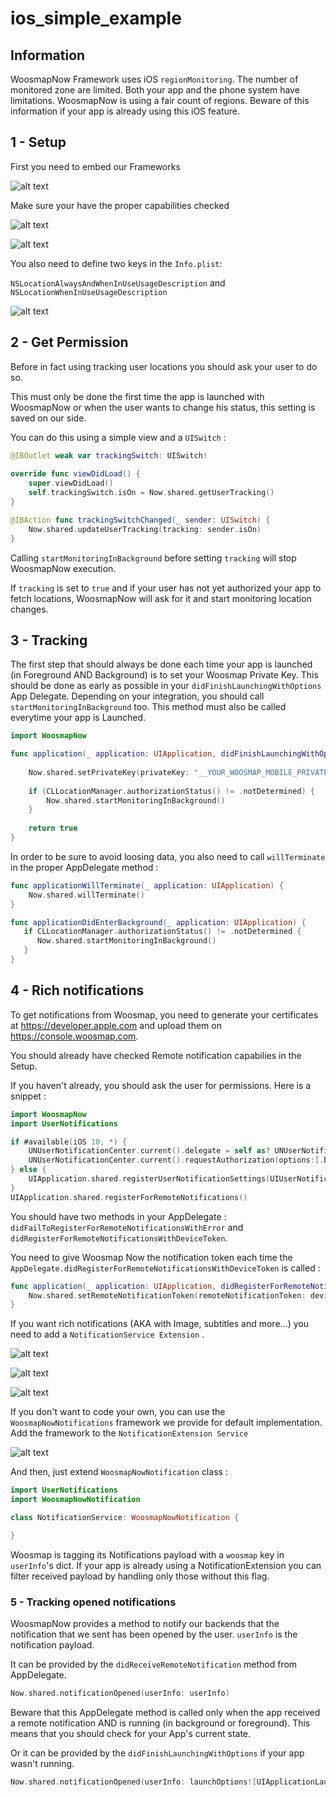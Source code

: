 # ios_simple_example

## Information

WoosmapNow Framework uses iOS `regionMonitoring`. 
The number of monitored zone are limited. Both your app and the phone system have limitations. 
WoosmapNow is using a fair count of regions. 
Beware of this information if your app is already using this iOS feature.

## 1 - Setup

First you need to embed our Frameworks

![alt text](./ios-doc-assets/add_frameworks.png "Add the WoosmapNow Frameworks")

Make sure your have the proper capabilities checked

![alt text](./ios-doc-assets/add_capabilities_background.png "Check the capabilities background")

![alt text](./ios-doc-assets/add_capabilities_notifications.png "Check the capabilities notifications")

You also need to define two keys in the `Info.plist`: 

`NSLocationAlwaysAndWhenInUseUsageDescription` and `NSLocationWhenInUseUsageDescription`

![alt text](./ios-doc-assets/add_mandatory_privacy_info.png "Update Info.plist")

## 2 - Get Permission

Before in fact using tracking user locations you should ask your user to do so.

This must only be done the first time the app is launched with WoosmapNow or when the user wants to change his status, this setting is saved on our side.

You can do this using a simple view and a `UISwitch` : 

```swift
@IBOutlet weak var trackingSwitch: UISwitch!
    
override func viewDidLoad() {
    super.viewDidLoad()
    self.trackingSwitch.isOn = Now.shared.getUserTracking()
}

@IBAction func trackingSwitchChanged(_ sender: UISwitch) {
    Now.shared.updateUserTracking(tracking: sender.isOn)
}
```

Calling `startMonitoringInBackground` before setting `tracking` will stop WoosmapNow execution.

If `tracking` is set to `true` and if your user has not yet authorized your app to fetch locations, WoosmapNow will ask for it and start monitoring location changes.

## 3 - Tracking

The first step that should always be done each time your app is launched (in Foreground AND Background) is to set your Woosmap Private Key.
This should be done as early as possible in your `didFinishLaunchingWithOptions` App Delegate. 
Depending on your integration, you should call `startMonitoringInBackground` too. This method must also be called everytime your app is Launched. 

```swift
import WoosmapNow

func application(_ application: UIApplication, didFinishLaunchingWithOptions launchOptions: [UIApplicationLaunchOptionsKey: Any]?) -> Bool {
        
    Now.shared.setPrivateKey(privateKey: "__YOUR_WOOSMAP_MOBILE_PRIVATE_KEY__")
    
    if (CLLocationManager.authorizationStatus() != .notDetermined) {
        Now.shared.startMonitoringInBackground()
    }
    
    return true
}
```

In order to be sure to avoid loosing data, you also need to call `willTerminate` in the proper AppDelegate method : 
```swift
func applicationWillTerminate(_ application: UIApplication) {
    Now.shared.willTerminate()
}
```

```swift
func applicationDidEnterBackground(_ application: UIApplication) {
   if CLLocationManager.authorizationStatus() != .notDetermined {
      Now.shared.startMonitoringInBackground()
   }
}
```


## 4 - Rich notifications

To get notifications from Woosmap, you need to generate your certificates at https://developer.apple.com and upload them on https://console.woosmap.com.

You should already have checked Remote notification capabilies in the Setup.

If you haven't already, you should ask the user for permissions. Here is a snippet : 

```swift
import WoosmapNow
import UserNotifications

if #available(iOS 10, *) {
    UNUserNotificationCenter.current().delegate = self as? UNUserNotificationCenterDelegate
    UNUserNotificationCenter.current().requestAuthorization(options:[.badge, .alert, .sound]) { granted, error in }
} else {
    UIApplication.shared.registerUserNotificationSettings(UIUserNotificationSettings(types: [.badge, .sound, .alert], categories: nil))
}
UIApplication.shared.registerForRemoteNotifications()
```

You should have two methods in your AppDelegate : `didFailToRegisterForRemoteNotificationsWithError` and `didRegisterForRemoteNotificationsWithDeviceToken`.

You need to give Woosmap Now the notification token each time the `AppDelegate.didRegisterForRemoteNotificationsWithDeviceToken` is called : 

```swift
func application(_ application: UIApplication, didRegisterForRemoteNotificationsWithDeviceToken deviceToken: Data){
    Now.shared.setRemoteNotificationToken(remoteNotificationToken: deviceToken)
}
```

If you want rich notifications (AKA with Image, subtitles and more...) you need to add a `NotificationService Extension` .

![alt text](./ios-doc-assets/add_target.png "Add target")

![alt text](./ios-doc-assets/select_notification_extension.png "Notification Service Extension")

![alt text](./ios-doc-assets/add_notification_service.png "Finish")

If you don't want to code your own, you can use the `WoosmapNowNotifications` framework we provide for default implementation. Add the framework to the `NotificationExtension Service`

![alt text](./ios-doc-assets/add_framework_notifications.png "Add target")

And then, just extend `WoosmapNowNotification` class : 

```swift
import UserNotifications
import WoosmapNowNotification

class NotificationService: WoosmapNowNotification {

}
```

Woosmap is tagging its Notifications payload with a `woosmap` key in `userInfo`'s dict. 
If your app is already using a NotificationExtension you can filter received payload by handling only those without this flag.

### 5 - Tracking opened notifications

WoosmapNow provides a method to notify our backends that the notification that we sent has been opened by the user.
`userInfo` is the notification payload. 

It can be provided by the `didReceiveRemoteNotification` method from AppDelegate. 

```swift
Now.shared.notificationOpened(userInfo: userInfo)
```

Beware that this AppDelegate method is called only when the app received a remote notification AND is running (in background or foreground).
This means that you should check for your App's current state.

Or it can be provided by the `didFinishLaunchingWithOptions` if your app wasn't running.
 
```swift
Now.shared.notificationOpened(userInfo: launchOptions![UIApplicationLaunchOptionsKey.remoteNotification])
```


